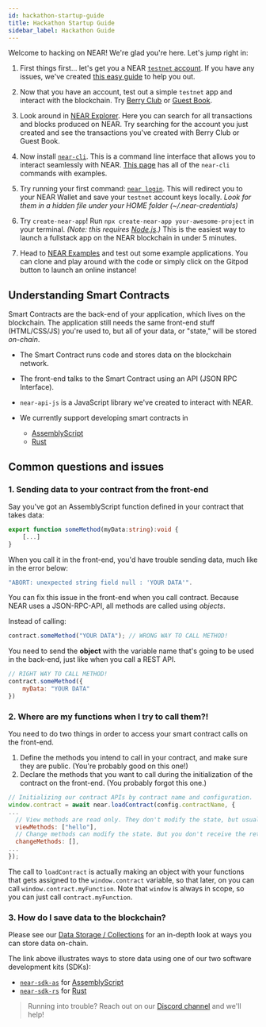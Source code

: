 ```yaml
---
id: hackathon-startup-guide
title: Hackathon Startup Guide
sidebar_label: Hackathon Guide
---
```


Welcome to hacking on NEAR! We're glad you're here. Let's jump right in:

1) First things first... let's get you a NEAR [`testnet` account](https://wallet.testnet.near.org). If you have any issues, we've created [this easy guide](/docs/develop/basics/create-account) to help you out.

2) Now that you have an account, test out a simple `testnet` app and interact with the blockchain. Try [Berry Club](https://test.berryclub.io/) or [Guest Book](https://near-examples.github.io/guest-book/).

3) Look around in [NEAR Explorer](https://explorer.testnet.near.org). Here you can search for all transactions and blocks produced on NEAR. Try searching for the account you just created and see the transactions you've created with Berry Club or Guest Book. 

3) Now install [`near-cli`](/docs/tools/near-cli#setup). This is a command line interface that allows you to interact seamlessly with NEAR. [This page](/docs/tools/near-cli) has all of the `near-cli` commands with examples.

4) Try running your first command: [`near login`](/docs/tools/near-cli#near-login). This will redirect you to your NEAR Wallet and save your `testnet` account keys locally. _Look for them in a hidden file under your HOME folder (~/.near-credentials)_

5) Try `create-near-app`! Run `npx create-near-app your-awesome-project` in your terminal. _(Note: this requires [Node.js](https://nodejs.org/en/).)_ This is the easiest way to launch a fullstack app on the NEAR blockchain in under 5 minutes.

6) Head to [NEAR Examples](https://near.dev) and test out some example applications. You can clone and play around with the code or simply click on the Gitpod button to launch an online instance!

## Understanding Smart Contracts

Smart Contracts are the back-end of your application, which lives on the blockchain. The application still needs the same front-end stuff (HTML/CSS/JS) you're used to, but all of your data, or "state," will be stored _on-chain_.

- The Smart Contract runs code and stores data on the blockchain network.
- The front-end talks to the Smart Contract using an API (JSON RPC Interface).
- `near-api-js` is a JavaScript library we've created to interact with NEAR.
  
- We currently support developing smart contracts in
  - [AssemblyScript](https://assemblyscript.org/introduction.html)
  - [Rust](https://www.rust-lang.org/)

## Common questions and issues

### 1. Sending data to your contract from the front-end

Say you've got an AssemblyScript function defined in your contract that takes data:

```ts
export function someMethod(myData:string):void {
    [...]
}
```

When you call it in the front-end, you'd have trouble sending data, much like in the error below:

```ts
"ABORT: unexpected string field null : 'YOUR DATA'".
```

You can fix this issue in the front-end when you call contract. Because NEAR uses a JSON-RPC-API, all methods are called using _objects_. 

Instead of calling:

```javascript
contract.someMethod("YOUR DATA"); // WRONG WAY TO CALL METHOD!
```

You need to send the **object** with the variable name that's going to be used in the back-end, just like when you call a REST API.

```javascript
// RIGHT WAY TO CALL METHOD!
contract.someMethod({
    myData: "YOUR DATA"
})
```

### 2. Where are my functions when I try to call them?!

You need to do two things in order to access your smart contract calls on the front-end.

1. Define the methods you intend to call in your contract, and make sure they are public. \(You're probably good on this one!\)
2. Declare the methods that you want to call during the initialization of the contract on the front-end. \(You probably forgot this one.\)

```javascript
// Initializing our contract APIs by contract name and configuration.
window.contract = await near.loadContract(config.contractName, {
...
  // View methods are read only. They don't modify the state, but usually return some value.
  viewMethods: ["hello"],
  // Change methods can modify the state. But you don't receive the returned value when called.
  changeMethods: [],
...
});
```

The call to `loadContract` is actually making an object with your functions that gets assigned to the `window.contract` variable, so that later, on you can call `window.contract.myFunction`. Note that `window` is always in scope, so you can just call `contract.myFunction`.

### 3. How do I save data to the blockchain?

Please see our [Data Storage / Collections](/docs/concepts/data-storage) for an in-depth look at ways you can store data on-chain.

The link above illustrates ways to store data using one of our two software development kits (SDKs):

* [`near-sdk-as`](https://github.com/near/near-sdk-as) for [AssemblyScript](https://www.assemblyscript.org/)
* [`near-sdk-rs`](https://github.com/near/near-sdk-as) for [Rust](https://www.rust-lang.org/)

> Running into trouble? Reach out on our [Discord channel](https://near.chat) and we'll help!
